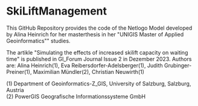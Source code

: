 # SkiLiftManagement

This GitHub Repository provides the code of the Netlogo Model developed by Alina Heinrich for her masterthesis in her "UNIGIS Master of Applied Geoinformatics"" studies.

The artikle "Simulating the effects of increased skilift capacity on waiting time" is published in GI_Forum Journal Issue 2 in Dezember 2023. 
Authors are: Alina Heinrich(1), Eva Reibersdorfer-Adelsberger(1), Judith Grubinger-Preiner(1),   Maximilian Mündler(2), Christian Neuwirth(1)  
  
(1) Department of Geoinformatics-Z_GIS, University of Salzburg, Salzburg, Austria  
(2) PowerGIS Geografische Informationssysteme GmbH
